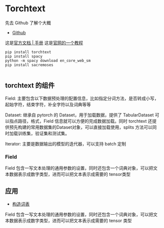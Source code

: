 # Torchtext

先去 Github 了解个大概

- [Github](https://github.com/pytorch/text)

这是[官方文档 | 手册](https://torchtext.readthedocs.io/en/latest/)
这是[官网的一个教程](https://pytorch.org/text/stable/tutorials/sst2_classification_non_distributed.html)

```shell
pip install torchtext
pip install spacy
python -m spacy download en_core_web_sm
pip install sacremoses
```

```python

```


## torchtext 的组件

Field: 主要包含以下数据预处理的配置信息，比如指定分词方法，是否转成小写，起始字符，结束字符，补全字符以及词典等等

Dataset: 继承自 pytorch 的 Dataset，用于加载数据，提供了 TabularDataset 可以指点路径，格式，Field 信息就可以方便的完成数据加载。同时 torchtext 还提供预先构建的常用数据集的Dataset对象，可以直接加载使用，splits 方法可以同时加载训练集，验证集和测试集。

Iterator: 主要是数据输出的模型的迭代器，可以支持 batch 定制

### Field

Field 包含一写文本处理的通用参数的设置，同时还包含一个词典对象，可以把文本数据表示成数字类型，进而可以把文本表示成需要的 tensor类型

## 应用

- [构造词表](https://www.ylkz.life/deeplearning/p10449077/)

Field 包含一写文本处理的通用参数的设置，同时还包含一个词典对象，可以把文本数据表示成数字类型，进而可以把文本表示成需要的 tensor 类型


